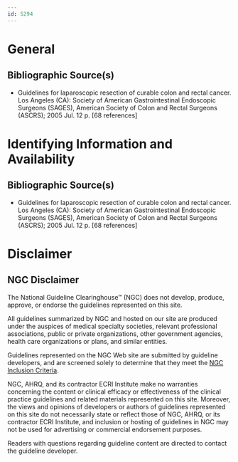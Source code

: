 ```yaml
---
id: 5294
---
```


# General

## Bibliographic Source(s)

- Guidelines for laparoscopic resection of curable colon and rectal cancer. Los Angeles (CA): Society of American Gastrointestinal Endoscopic Surgeons (SAGES), American Society of Colon and Rectal Surgeons (ASCRS); 2005 Jul. 12 p. [68 references]

# Identifying Information and Availability

## Bibliographic Source(s)

- Guidelines for laparoscopic resection of curable colon and rectal cancer. Los Angeles (CA): Society of American Gastrointestinal Endoscopic Surgeons (SAGES), American Society of Colon and Rectal Surgeons (ASCRS); 2005 Jul. 12 p. [68 references]

# Disclaimer

## NGC Disclaimer

The National Guideline Clearinghouse™ (NGC) does not develop, produce, approve, or endorse the guidelines represented on this site.

All guidelines summarized by NGC and hosted on our site are produced under the auspices of medical specialty societies, relevant professional associations, public or private organizations, other government agencies, health care organizations or plans, and similar entities.

Guidelines represented on the NGC Web site are submitted by guideline developers, and are screened solely to determine that they meet the [NGC Inclusion Criteria](/help-and-about/summaries/inclusion-criteria).

NGC, AHRQ, and its contractor ECRI Institute make no warranties concerning the content or clinical efficacy or effectiveness of the clinical practice guidelines and related materials represented on this site. Moreover, the views and opinions of developers or authors of guidelines represented on this site do not necessarily state or reflect those of NGC, AHRQ, or its contractor ECRI Institute, and inclusion or hosting of guidelines in NGC may not be used for advertising or commercial endorsement purposes.

Readers with questions regarding guideline content are directed to contact the guideline developer.

